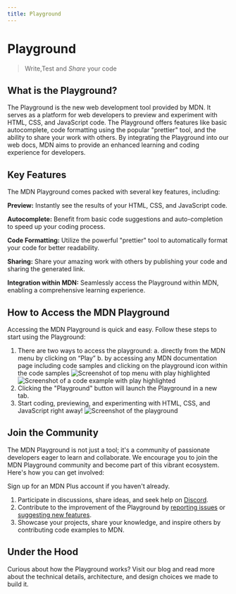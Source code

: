 ```yaml
---
title: Playground
---
```


# Playground

> Write,Test and _Share_ your code

## What is the Playground?

The Playground is the new web development tool provided by MDN. It serves as a
platform for web developers to preview and experiment with HTML, CSS, and
JavaScript code. The Playground offers features like basic autocomplete, code
formatting using the popular "prettier" tool, and the ability to share your work
with others. By integrating the Playground into our web docs, MDN aims to
provide an enhanced learning and coding experience for developers.

## Key Features

The MDN Playground comes packed with several key features, including:

**Preview:** Instantly see the results of your HTML, CSS, and JavaScript code.

**Autocomplete:** Benefit from basic code suggestions and auto-completion to
speed up your coding process.

**Code Formatting:** Utilize the powerful "prettier" tool to automatically
format your code for better readability.

**Sharing:** Share your amazing work with others by publishing your code and
sharing the generated link.

**Integration within MDN:** Seamlessly access the Playground within MDN,
enabling a comprehensive learning experience.

## How to Access the MDN Playground

Accessing the MDN Playground is quick and easy. Follow these steps to start
using the Playground:

1. There are two ways to access the playground: a. directly from the MDN menu by
   clicking on “Play” b. by accessing any MDN documentation page including code
   samples and clicking on the playground icon within the code samples
   ![Screenshot of top menu with play highlighted](/assets/plus-docs/playground/playground-menu.png)
   ![Screenshot of a code example with play highlighted](/assets/plus-docs/playground/playground-sample.png)
2. Clicking the "Playground" button will launch the Playground in a new tab.
3. Start coding, previewing, and experimenting with HTML, CSS, and JavaScript
   right away!
   ![Screenshot of the playground](/assets/plus-docs/playground/playground-example.png)

## Join the Community

The MDN Playground is not just a tool; it's a community of passionate developers
eager to learn and collaborate. We encourage you to join the MDN Playground
community and become part of this vibrant ecosystem. Here's how you can get
involved:

Sign up for an MDN Plus account if you haven't already.

1. Participate in discussions, share ideas, and seek help on
   [Discord](/discord).
2. Contribute to the improvement of the Playground by
   [reporting issues](https://github.com/mdn/yari/issues/new?template=bug-report.yml)
   or
   [suggesting new features](https://github.com/mdn/mdn/issues/new?template=content-or-feature-suggestion.yml).
3. Showcase your projects, share your knowledge, and inspire others by
   contributing code examples to MDN.

## Under the Hood

Curious about how the Playground works? Visit our blog and read more about the
technical details, architecture, and design choices we made to build it.
